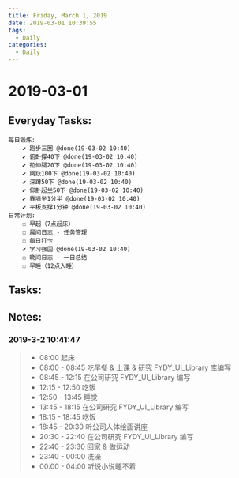 ```yaml
---
title: Friday, March 1, 2019
date: 2019-03-01 10:39:55
tags:
  - Daily
categories:
  - Daily
---
```


#  2019-03-01

<!-- more -->

## Everyday Tasks:
    每日锻炼:
        ✔ 跑步三圈 @done(19-03-02 10:40)
        ✔ 俯卧撑40下 @done(19-03-02 10:40)
        ✔ 拉伸腿20下 @done(19-03-02 10:40)
        ✔ 跳跃100下 @done(19-03-02 10:40)
        ✔ 深蹲50下 @done(19-03-02 10:40)
        ✔ 仰卧起坐50下 @done(19-03-02 10:40)
        ✔ 靠墙坐1分半 @done(19-03-02 10:40)
        ✔ 平板支撑1分钟 @done(19-03-02 10:40)
    日常计划:
        ☐ 早起（7点起床）
        ☐ 晨间日志 - 任务管理
        ☐ 每日打卡
        ✔ 学习强国 @done(19-03-02 10:40)
        ☐ 晚间日志 - 一日总结
        ☐ 早睡（12点入睡）

## Tasks:

## Notes:

### 2019-3-2 10:41:47
> - 08:00 起床
> - 08:00 - 08:45 吃早餐 & 上课 & 研究 FYDY_UI_Library 库编写
> - 08:45 - 12:15 在公司研究 FYDY_UI_Library 编写
> - 12:15 - 12:50 吃饭
> - 12:50 - 13:45 睡觉
> - 13:45 - 18:15 在公司研究 FYDY_UI_Library 编写
> - 18:15 - 18:45 吃饭
> - 18:45 - 20:30 听公司人体绘画讲座
> - 20:30 - 22:40 在公司研究 FYDY_UI_Library 编写
> - 22:40 - 23:30 回家 & 做运动
> - 23:40 - 00:00 洗澡
> - 00:00 - 04:00 听说小说睡不着